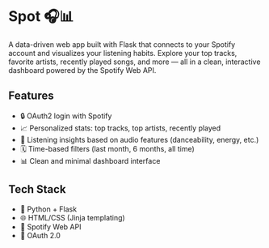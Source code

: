 # Spot 🎧📊

A data-driven web app built with Flask that connects to your Spotify account and visualizes your listening habits. Explore your top tracks, favorite artists, recently played songs, and more — all in a clean, interactive dashboard powered by the Spotify Web API.

## Features

- 🔒 OAuth2 login with Spotify
- 📈 Personalized stats: top tracks, top artists, recently played
- 🧠 Listening insights based on audio features (danceability, energy, etc.)
- 🗓️ Time-based filters (last month, 6 months, all time)
- 📊 Clean and minimal dashboard interface

## Tech Stack

- 🐍 Python + Flask
- 🌐 HTML/CSS (Jinja templating)
- 🎵 Spotify Web API
- 🔁 OAuth 2.0
